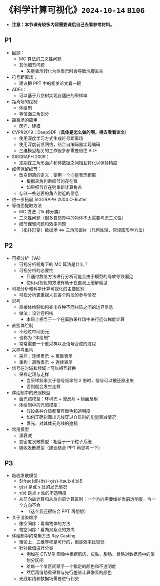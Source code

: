# 《科学计算可视化》`2024-10-14` `B106`

- **注意：本节课有较多内容需要课后自己去看参考材料。**

## P1

- 回顾：
  - MC 算法的二义性问题
  - 其他细节问题
    - 矢量表示转化为体表示时会导致洗脚丢失
- 符号距离场：
  - 建议把 PPT 中的相关论文看一眼
- ADFs：
  - 可以基于八岔树实现自适应的采样率
- 距离场的绘制
  - 体绘制
  - 等值面三角剖分
- 距离场的应用
  - 医疗、建模
- CVPR2019：DeepSDF（**具体是怎么做的啊，得去看看论文**）
  - 使用深度学习方式生成符号距离场
  - 使用深度前馈网络，结合自编码器实现编码
  - 三维模型相关的工作很多都需要借住 SDF
- SIGGRAPH 2009：
  - 定期在三角形面片和体数据之间相互转化以保持精度
- 如何保留细节：
  - 改变距离的定义：使用一个向量表示距离
    - 根据夹角判断细节的存在性
    - 如果细节存在则重新计算角点
  - 存储一些必要的角点附近的信息
- 进一步拓展 SIGGRAPH 2004 O-Buffer
- 等值面提取方法
  - MC 方法（15 种分类）
  - 二义性问题（很多自然界中的物体不太需要考虑二义性）
  - 细节保留问题和效率问题
  - （拓扑形变）数据场 $\Leftrightarrow$ 三角形面片（几何处理、常规图形学方法）

## P2

- 可视分析（VA）
  - 可视分析视角下的 MC 算法是什么？
  - 可视分析的必要性
    - 只通过数值方法进行分析可能会由于模型的缘故导致偏见
    - 使用可视化的方法有助于在直观上缓解偏见
- 可视分析和科学计算可视化的主要区别
  - 可视分析更重视人在各个阶段的参与情况
- 思考
  - 直接体绘制如何突出各种不同材质之间的边界信息
  - 做法：设计卷积核
    - 本质上相当于一个在离散采样场中进行近似梯度计算
- 直接体绘制
  - 不经过中间图元
  - 也称为 “体绘制”
  - 常常需要一个重采样以及信号合成的过程
- 采样与重构
  - 采样：连续表示 $\to$ 离散表示
  - 重构：离散表示 $\to$ 连续表示
- 信号在时域和频域上可以相互转换
  - 采样定理与走样
    - 当采样频率大于信号频率的 2 倍时，信号可以被还原出来
    - 否则就会发生走样
- 体绘制中的光照模型
  - 面光照模型：环境光 + 漫反射 + 镜面反射
  - 体绘制中的光照模型：
    - 假设各种介质都带有颜色和透明度
    - 如何正确刻画出光线穿过介质时的能量衰减情况
    - 发光、对其体元光线的遮挡
- 常用模型
  - 源衰减
  - 变密度发散模型：相当于一个粒子系统
  - 吸收发散模型（建议结合 PPT 再思考一下）

## P3

- 吸收发散模型
  - $\frac{dI}{ds}=g(s)-\tau(x)I(s)$
  - $g(s)$ 是点 $s$ 处的发光情况
  - $\tau(s)$ 是点 $s$ 处的不透明度
  - 从前向后计算和从后向前计算区别：一个方向需要维护当前透明度，令一个方向不会
    - （这个我还得结合 PPT 再想想）
- 关于渲染顺序
  - 像空间序：看向物体的方法
  - 物空间序：看向观察点的方向
- 体绘制中的常用方法 Ray Casting
  - 理论上，三维卷积是可行的，但是效率比较低
  - 针对数值进行分类
    - 例如在 CT/MRI 图像中根据肌肉、皮肤、脂肪、骨骼对数据场中的值划分区间
    - 给每一个值区间赋予一个指定的颜色和不透明度
    - 然后再借助重采样与先行差值计算像素的颜色
  - 光线射线和数据场需要进行判交

